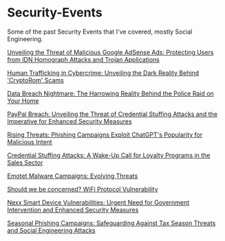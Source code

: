 # Security-Events
Some of the past Security Events that I've covered, mostly Social Engineering.

<a href="https://github.com/HarshaBaddigam/Security-Events/blob/main/Unveiling%20the%20Threat%20of%20Malicious%20Google%20AdSense%20Ads:%20Protecting%20Users%20from%20IDN%20Homograph%20Attacks%20and%20Trojan%20Applications.md">Unveiling the Threat of Malicious Google AdSense Ads: Protecting Users from IDN Homograph Attacks and Trojan Applications</a>

<a href="https://github.com/HarshaBaddigam/Security-Events/blob/main/HumanTraffickinginCybercrime%3AUnveilingtheDarkRealityBehind'CryptoRom'Scams.md">Human Trafficking in Cybercrime: Unveiling the Dark Reality Behind 'CryptoRom' Scams</a>

<a href="https://github.com/HarshaBaddigam/Security-Events/blob/main/DataBreachNightmare%3ATheHarrowingRealityBehindthePoliceRaidonYourHome.md">Data Breach Nightmare: The Harrowing Reality Behind the Police Raid on Your Home</a>

<a href="https://github.com/HarshaBaddigam/Security-Events/blob/main/PayPal%20Breach%3A%20Unveiling%20the%20Threat%20of%20Credential%20Stuffing%20Attacks%20and%20the%20Imperative%20for%20Enhanced%20Security%20Measures.md">PayPal Breach: Unveiling the Threat of Credential Stuffing Attacks and the Imperative for Enhanced Security Measures</a>

<a href="https://github.com/HarshaBaddigam/Security-Events/blob/main/Rising%20Threats%3A%20Phishing%20Campaigns%20Exploit%20ChatGPT's%20Popularity%20for%20Malicious%20Intent.md">Rising Threats: Phishing Campaigns Exploit ChatGPT's Popularity for Malicious Intent</a>

<a href="https://github.com/HarshaBaddigam/Security-Events/blob/main/Credential%20Stuffing%20Attacks%3A%20A%20Wake-Up%20Call%20for%20Loyalty%20Programs%20in%20the%20Sales%20Sector.md">Credential Stuffing Attacks: A Wake-Up Call for Loyalty Programs in the Sales Sector</a>

<a href="https://github.com/HarshaBaddigam/Security-Events/blob/main/Emotet%20Malware%20Campaigns%3A%20Evolving%20Threats.md">Emotet Malware Campaigns: Evolving Threats</a>

<a href="https://github.com/HarshaBaddigam/Security-Events/blob/main/Should%20we%20be%20concerned%3F%20WiFi%20Protocol%20Vulnerability.md">Should we be concerned? WiFi Protocol Vulnerability</a>

<a href="https://github.com/HarshaBaddigam/Security-Events/blob/main/Nexx%20Smart%20Device%20Vulnerabilities%3A%20Urgent%20Need%20for%20Government%20Intervention%20and%20Enhanced%20Security%20Measures.md">Nexx Smart Device Vulnerabilities: Urgent Need for Government Intervention and Enhanced Security Measures</a>

<a href="https://github.com/HarshaBaddigam/Security-Events/blob/main/Seasonal%20Phishing%20Campaigns%3A%20Safeguarding%20Against%20Tax%20Season%20Threats%20and%20Social%20Engineering%20Attacks.md">Seasonal Phishing Campaigns: Safeguarding Against Tax Season Threats and Social Engineering Attacks</a>
